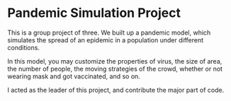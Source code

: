 # Pandemic Simulation Project
This is a group project of three. We built up a pandemic model, which simulates the spread of an epidemic in a population under different conditions.

In this model, you may customize the properties of virus, the size of area, the number of people, the moving strategies of the crowd, whether or not wearing mask and got vaccinated, and so on.

I acted as the leader of this project, and contribute the major part of code.

